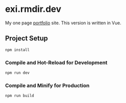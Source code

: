 # exi.rmdir.dev
My one page [portfolio](https://exi.rmdir.dev/) site. This version is written in Vue.

## Project Setup

```sh
npm install
```

### Compile and Hot-Reload for Development

```sh
npm run dev
```

### Compile and Minify for Production

```sh
npm run build
```
